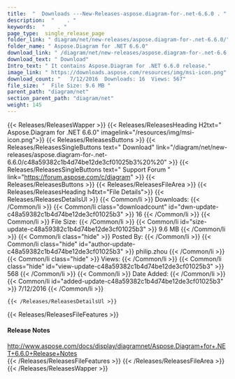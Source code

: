 ```yaml
---
title:  "  Downloads ---New-Releases-aspose.diagram-for-.net-6.6.0 . " 
description:  "    . " 
keywords:  "    . " 
page_type:  single_release_page
folder_link: " diagram/net/new-releases/aspose.diagram-for-.net-6.6.0/"
folder_name: " Aspose.Diagram for .NET 6.6.0"
download_link: " /diagram/net/new-releases/aspose.diagram-for-.net-6.6.0/c48a59382c1b4d74be12de3cf01025b3"
download_text: " Download"
Intro_text: " It contains Aspose.Diagram for .NET 6.6.0 release."
image_link: " https://downloads.aspose.com/resources/img/msi-icon.png"
download_count: "   7/12/2016  Downloads: 16  Views: 567"
file_size: "  File Size: 9.6 MB "
parent_path: "diagram/net"
section_parent_path: "diagram/net"
weight: 145 
---
```


{{< Releases/ReleasesWapper >}}
  {{< Releases/ReleasesHeading H2txt=" Aspose.Diagram for .NET 6.6.0" imagelink="/resources/img/msi-icon.png">}}
  {{< Releases/ReleasesButtons >}}
    {{< Releases/ReleasesSingleButtons text=" Download" link="/diagram/net/new-releases/aspose.diagram-for-.net-6.6.0/c48a59382c1b4d74be12de3cf01025b3%20%20" >}}
    {{< Releases/ReleasesSingleButtons text=" Support Forum " link="https://forum.aspose.com/c/diagram" >}}
  {{< Releases/ReleasesButtons >}}
  {{< Releases/ReleasesFileArea >}}
    {{< Releases/ReleasesHeading h4txt="File Details">}}
    {{< Releases/ReleasesDetailsUl >}}
            {{< Common/li  >}} Downloads: {{< /Common/li >}} 
      {{< Common/li class="downloadcount" id="dwn-update-c48a59382c1b4d74be12de3cf01025b3" >}} 16 {{< /Common/li >}} 
      {{< Common/li  >}} File Size: {{< /Common/li >}} 
      {{< Common/li id="size-update-c48a59382c1b4d74be12de3cf01025b3" >}} 9.6 MB {{< /Common/li >}} 
      {{< Common/li  class="hide" >}} Posted By: {{< /Common/li >}} 
      {{< Common/li class="hide" id="author-update-c48a59382c1b4d74be12de3cf01025b3" >}} philip.zhou {{< /Common/li >}} 
      {{< Common/li class="hide"  >}} Views: {{< /Common/li >}} 
      {{< Common/li class="hide" id="view-update-c48a59382c1b4d74be12de3cf01025b3" >}} 568 {{< /Common/li >}} 
      {{< Common/li  >}} Date Added: {{< /Common/li >}} 
      {{< Common/li id="added-update-c48a59382c1b4d74be12de3cf01025b3" >}} 7/12/2016 {{< /Common/li >}} 

    {{< /Releases/ReleasesDetailsUl >}}

  {{< Releases/ReleasesFileFeatures >}}
      <h4>Release Notes</h4><div><a href="http://www.aspose.com/docs/display/diagramnet/Aspose.Diagram+for+.NET+6.6.0+Release+Notes">http://www.aspose.com/docs/display/diagramnet/Aspose.Diagram+for+.NET+6.6.0+Release+Notes</a></div>
  {{< /Releases/ReleasesFileFeatures >}}
 {{< /Releases/ReleasesFileArea >}}
{{< /Releases/ReleasesWapper >}}


